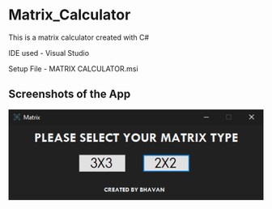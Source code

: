 # Matrix_Calculator
This is a matrix calculator created with C#


IDE used - Visual Studio

Setup File - MATRIX CALCULATOR.msi


## Screenshots of the App
![](images/M1.png)
